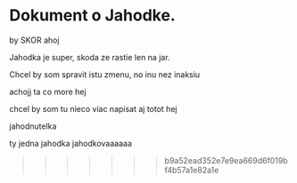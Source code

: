# Dokument o Jahodke.
by SKOR ahoj



Jahodka je super, skoda ze rastie len na jar.

Chcel by som spravit istu zmenu, no inu nez inaksiu



achojj ta co more hej


chcel by som tu nieco viac napisat
aj totot hej

jahodnutelka


ty jedna jahodka jahodkovaaaaaa
>>>>>>> b9a52ead352e7e9ea669d6f019bf4b57a1e82a1e
